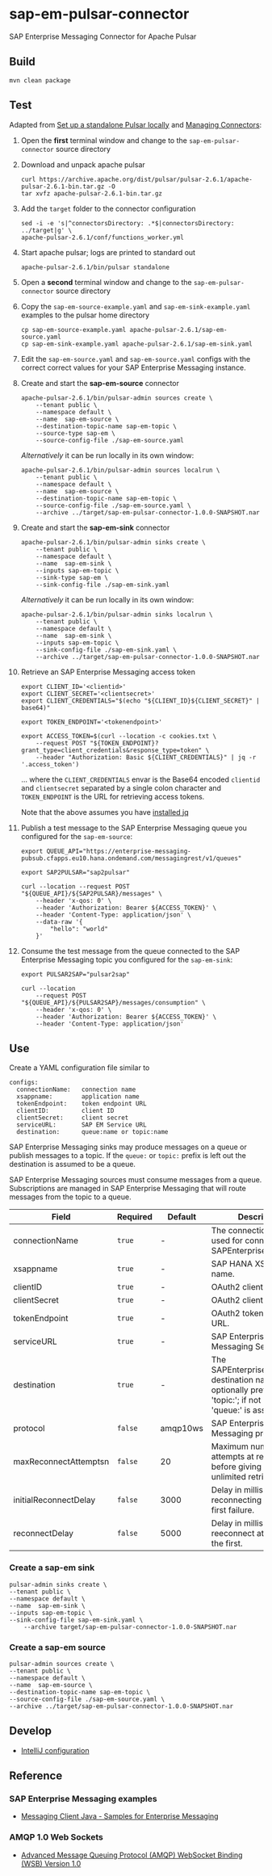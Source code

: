 # sap-em-pulsar-connector
SAP Enterprise Messaging Connector for Apache Pulsar

## Build
```
mvn clean package
```
## Test
Adapted from [Set up a standalone Pulsar locally](https://pulsar.apache.org/docs/en/standalone/) and 
[Managing Connectors](https://pulsar.apache.org/docs/en/io-managing/):


1. Open the **first** terminal window and change to the `sap-em-pulsar-connector` source directory
1. Download and unpack apache pulsar
    ```
    curl https://archive.apache.org/dist/pulsar/pulsar-2.6.1/apache-pulsar-2.6.1-bin.tar.gz -O
    tar xvfz apache-pulsar-2.6.1-bin.tar.gz
    ```
1. Add the `target` folder to the connector configuration
    ```
    sed -i -e 's|^connectorsDirectory: .*$|connectorsDirectory: ../target|g' \
    apache-pulsar-2.6.1/conf/functions_worker.yml
    ```
1. Start apache pulsar; logs are printed to standard out  
    ```
    apache-pulsar-2.6.1/bin/pulsar standalone
    ```     
1. Open a **second** terminal window and change to the `sap-em-pulsar-connector` source directory
1. Copy the `sap-em-source-example.yaml` and `sap-em-sink-example.yaml` examples to the pulsar home directory 
    ```
    cp sap-em-source-example.yaml apache-pulsar-2.6.1/sap-em-source.yaml
    cp sap-em-sink-example.yaml apache-pulsar-2.6.1/sap-em-sink.yaml
    ```
1. Edit the `sap-em-source.yaml` and `sap-em-source.yaml` configs with the correct correct values for your 
SAP Enterprise Messaging instance.
1. Create and start the **sap-em-source** connector
    ```    
    apache-pulsar-2.6.1/bin/pulsar-admin sources create \
        --tenant public \
        --namespace default \
        --name  sap-em-source \
        --destination-topic-name sap-em-topic \
        --source-type sap-em \
        --source-config-file ./sap-em-source.yaml
    ```
    _Alternatively_ it can be run locally in its own window:
    ```
    apache-pulsar-2.6.1/bin/pulsar-admin sources localrun \
        --tenant public \
        --namespace default \
        --name  sap-em-source \
        --destination-topic-name sap-em-topic \
        --source-config-file ./sap-em-source.yaml \
        --archive ../target/sap-em-pulsar-connector-1.0.0-SNAPSHOT.nar 
    ```
1. Create and start the **sap-em-sink** connector
    ```    
    apache-pulsar-2.6.1/bin/pulsar-admin sinks create \
        --tenant public \
        --namespace default \
        --name  sap-em-sink \
        --inputs sap-em-topic \
        --sink-type sap-em \
        --sink-config-file ./sap-em-sink.yaml
    ```
    _Alternatively_ it can be run locally in its own window:
    ```
    apache-pulsar-2.6.1/bin/pulsar-admin sinks localrun \
        --tenant public \
        --namespace default \
        --name  sap-em-sink \
        --inputs sap-em-topic \
        --sink-config-file ./sap-em-sink.yaml \
        --archive ../target/sap-em-pulsar-connector-1.0.0-SNAPSHOT.nar
    ```  
 1. Retrieve an SAP Enterprise Messaging access token 
    ```
    export CLIENT_ID='<clientid>'
    export CLIENT_SECRET='<clientsecret>'
    export CLIENT_CREDENTIALS="$(echo "${CLIENT_ID}${CLIENT_SECRET}" | base64)"
    
    export TOKEN_ENDPOINT='<tokenendpoint>'
    
    export ACCESS_TOKEN=$(curl --location -c cookies.txt \
        --request POST "${TOKEN_ENDPOINT}?grant_type=client_credentials&response_type=token" \
        --header "Authorization: Basic ${CLIENT_CREDENTIALS}" | jq -r '.access_token')
    ```
    ... where the `CLIENT_CREDENTIALS` envar is the Base64 encoded `clientid` and `clientsecret` separated 
    by a single colon character and `TOKEN_ENDPOINT` is the URL for retrieving access tokens.
    
    Note that the above assumes you have [installed jq](https://stedolan.github.io/jq/tutorial/)
 1. Publish a test message to the SAP Enterprise Messaging queue you configured for the `sap-em-source`:
    ```
    export QUEUE_API="https://enterprise-messaging-pubsub.cfapps.eu10.hana.ondemand.com/messagingrest/v1/queues"
    
    export SAP2PULSAR="sap2pulsar"
    
    curl --location --request POST "${QUEUE_API}/${SAP2PULSAR}/messages" \
        --header 'x-qos: 0' \
        --header 'Authorization: Bearer ${ACCESS_TOKEN}' \
        --header 'Content-Type: application/json' \
        --data-raw '{
            "hello": "world"
        }'    
     ```
 1. Consume the test message from the queue connected to the SAP Enterprise Messaging topic you configured for the `sap-em-sink`:
    ```
    export PULSAR2SAP="pulsar2sap"
  
    curl --location
        --request POST "${QUEUE_API}/${PULSAR2SAP}/messages/consumption" \
        --header 'x-qos: 0' \   
        --header 'Authorization: Bearer ${ACCESS_TOKEN}' \
        --header 'Content-Type: application/json'   
    ```

## Use
Create a YAML configuration file similar to

```
configs:
  connectionName:   connection name
  xsappname:        application name
  tokenEndpoint:    token endpoint URL
  clientID:         client ID
  clientSecret:     client secret
  serviceURL:       SAP EM Service URL
  destination:      queue:name or topic:name
```

SAP Enterprise Messaging sinks may produce messages on a queue or publish messages to a topic. If the `queue:`
or `topic:` prefix is left out the destination is assumed to be a queue.

SAP Enterprise Messaging sources must consume messages from a queue. Subscriptions 
are managed in SAP Enterprise Messaging that will route messages from the topic
to a queue. 

Field                 | Required | Default  | Description
--------------------- | -------- | -------- | ------------
connectionName        | `true`   | -        | The connection name used for connecting to SAPEnterpriseMessaging.
xsappname             | `true`   | -        | SAP HANA XS application name.
clientID              | `true`   | -        | OAuth2 client id.
clientSecret          | `true`   | -        | OAuth2 client secret.
tokenEndpoint         | `true`   | -        | OAuth2 token endpoint URL.
serviceURL            | `true`   | -        | SAP Enterprise Messaging Service URL.
destination           | `true`   | -        | The SAPEnterpriseMessaging destination name optionally prefixed with 'topic:'; if not prefixed 'queue:' is assumed.   
protocol              | `false`  | amqp10ws | SAP Enterprise Messaging protocol.
maxReconnectAttemptsn | `false`  | 20       | Maximum number of attempts at reconnecting before giving up; -1 for unlimited retries.
initialReconnectDelay | `false`  | 3000     | Delay in millis before reconnecting after the first failure.
reconnectDelay        | `false`  | 5000     | Delay in millis between reeconnect attempts after the first.


### Create a sap-em sink
```
pulsar-admin sinks create \
--tenant public \
--namespace default \
--name  sap-em-sink \
--inputs sap-em-topic \
--sink-config-file sap-em-sink.yaml \
    --archive target/sap-em-pulsar-connector-1.0.0-SNAPSHOT.nar
```

### Create a sap-em source
```
pulsar-admin sources create \
--tenant public \
--namespace default \
--name  sap-em-source \
--destination-topic-name sap-em-topic \
--source-config-file ./sap-em-source.yaml \
--archive ../target/sap-em-pulsar-connector-1.0.0-SNAPSHOT.nar 
```
## Develop

* [IntelliJ configuration](https://projectlombok.org/setup/intellij)    

## Reference

### SAP Enterprise Messaging examples

* [Messaging Client Java - Samples for Enterprise Messaging](https://github.com/SAP-samples/enterprise-messaging-client-java-samples)

### AMQP 1.0 Web Sockets

* [Advanced Message Queuing Protocol (AMQP) WebSocket Binding (WSB) Version 1.0](https://docs.oasis-open.org/amqp-bindmap/amqp-wsb/v1.0/amqp-wsb-v1.0.html)